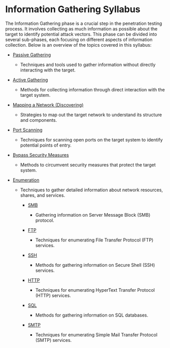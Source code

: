 # Information Gathering Syllabus

The Information Gathering phase is a crucial step in the penetration testing process. It involves collecting as much information as possible about the target to identify potential attack vectors. This phase can be divided into several sub-phases, each focusing on different aspects of information collection. Below is an overview of the topics covered in this syllabus:

- [Passive Gathering](OSINT%20-%20Passive%20Information%20Gathering.md)
  - Techniques and tools used to gather information without directly interacting with the target.

- [Active Gathering](Active%20Information%20Gathering.md)
  - Methods for collecting information through direct interaction with the target system.

- [Mapping a Network (Discovering)](Mapping%20a%20Network.md)
  - Strategies to map out the target network to understand its structure and components.

- [Port Scanning](Port%20Scanning.md)
  - Techniques for scanning open ports on the target system to identify potential points of entry.

- [Bypass Security Measures](Bypass%20Security%20Measures.md)
  - Methods to circumvent security measures that protect the target system.

- [Enumeration](Enumeration%20Syllabus.md)
  - Techniques to gather detailed information about network resources, shares, and services.

	  - [SMB](SMB.md)
	    - Gathering information on Server Message Block (SMB) protocol.

	  - [FTP](FTP.md)
	    - Techniques for enumerating File Transfer Protocol (FTP) services.

	  - [SSH](SSH.md)
	    - Methods for gathering information on Secure Shell (SSH) services.

	  - [HTTP](HTTP.md)
	    - Techniques for enumerating HyperText Transfer Protocol (HTTP) services.

	  - [SQL](SQL.md)
	    - Methods for gathering information on SQL databases.

	  - [SMTP](SMTP.md)
	    - Techniques for enumerating Simple Mail Transfer Protocol (SMTP) services.



